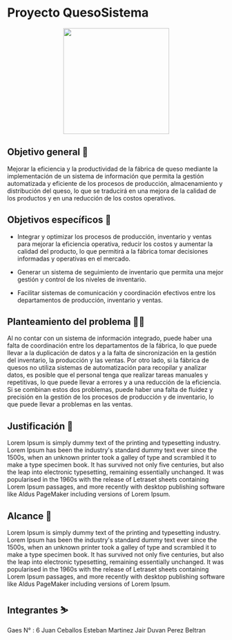 # Proyecto QuesoSistema
<p align="center"><img width="245" src="https://github.com/senacti/project-g6-quesosistema/blob/main/Trimestre%203/proarcol/Imagenes/Logo.png"></p>

## Objetivo general 🎯
Mejorar la eficiencia y la productividad de la fábrica de queso mediante la implementación de un sistema de información que permita la gestión automatizada y eficiente de los procesos de producción, almacenamiento y distribución del queso, lo que se traducirá en una mejora de la calidad de los productos y en una reducción de los costos operativos.
 

## Objetivos específicos 🎯
- Integrar y optimizar los procesos de producción, inventario y ventas para mejorar la eficiencia operativa, reducir los costos y aumentar la calidad del producto, lo que permitirá a la fábrica tomar decisiones informadas y operativas en el mercado.

- Generar un sistema de seguimiento de inventario que permita una mejor gestión y control de los niveles de inventario.

- Facilitar sistemas de comunicación y coordinación efectivos entre los departamentos de producción, inventario y ventas.
 

## Planteamiento del problema 😵‍💫
Al no contar con un  sistema de información integrado, puede haber una falta de coordinación entre los departamentos de la fábrica, lo que puede llevar a la duplicación de datos y a la falta de sincronización en la gestión del inventario, la producción y las ventas. Por otro lado, si la fábrica de quesos no utiliza sistemas de automatización para recopilar y analizar datos, es posible que el personal tenga que realizar tareas manuales y repetitivas, lo que puede llevar a errores y a una reducción de la eficiencia. Si se combinan estos dos problemas, puede haber una falta de fluidez y precisión en la gestión de los procesos de producción y de inventario, lo que puede llevar a problemas en las ventas.

## Justificación 📃
Lorem Ipsum is simply dummy text of the printing and typesetting industry. Lorem Ipsum has been the industry's standard dummy text ever since the 1500s, when an unknown printer took a galley of type and scrambled it to make a type specimen book. It has survived not only five centuries, but also the leap into electronic typesetting, remaining essentially unchanged. It was popularised in the 1960s with the release of Letraset sheets containing Lorem Ipsum passages, and more recently with desktop publishing software like Aldus PageMaker including versions of Lorem Ipsum.

## Alcance 🚀
Lorem Ipsum is simply dummy text of the printing and typesetting industry. Lorem Ipsum has been the industry's standard dummy text ever since the 1500s, when an unknown printer took a galley of type and scrambled it to make a type specimen book. It has survived not only five centuries, but also the leap into electronic typesetting, remaining essentially unchanged. It was popularised in the 1960s with the release of Letraset sheets containing Lorem Ipsum passages, and more recently with desktop publishing software like Aldus PageMaker including versions of Lorem Ipsum.

## Integrantes ⛷️
Gaes N° : 6
Juan Ceballos 
Esteban Martinez
Jair Duvan Perez Beltran
 
